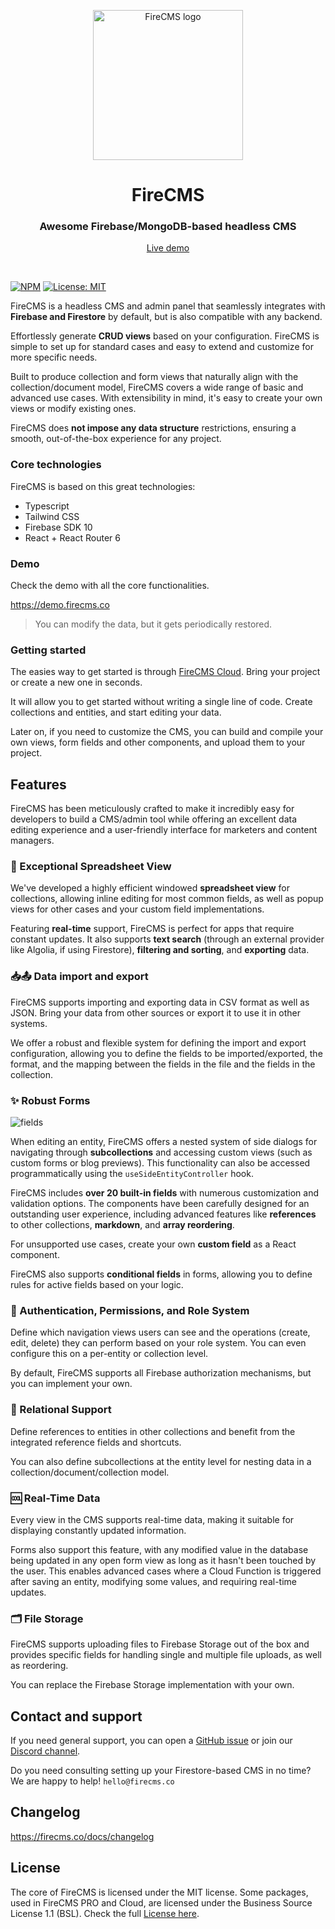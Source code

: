 <p align="center">
  <a href="https://firecms.co">
    <img src="https://firecms.co/img/logo_small.png" width="240px" alt="FireCMS logo" />
  </a>
</p>

<h1 align="center">FireCMS</h1>
<h3 align="center">Awesome Firebase/MongoDB-based headless CMS</h3>
<p align="center"><a href="https://demo.firecms.co">Live demo</a></p>

<br />

[![NPM](https://img.shields.io/npm/v/firecms.svg)](https://www.npmjs.com/package/firecms) [![License: MIT](https://img.shields.io/badge/license-MIT-purple.svg)](https://opensource.org/licenses/MIT)

FireCMS is a headless CMS and admin panel
that seamlessly integrates with **Firebase and Firestore** by default, but is
also compatible with any backend.

Effortlessly generate **CRUD views** based on your configuration. FireCMS is
simple to set up for standard cases and easy to extend and customize for more specific
needs.

Built to produce collection and form views that naturally align with the
collection/document model, FireCMS covers a wide range of basic and advanced use
cases. With extensibility in mind, it's easy to create your own views or modify
existing ones.

FireCMS does **not impose any data structure** restrictions, ensuring a smooth,
out-of-the-box experience for any project.

### Core technologies

FireCMS is based on this great technologies:

- Typescript
- Tailwind CSS
- Firebase SDK 10
- React + React Router 6

### Demo

Check the demo with all the core functionalities.

https://demo.firecms.co

> You can modify the data, but it gets periodically restored.

### Getting started

The easies way to get started is through [FireCMS Cloud](https://app.firecms.co/).
Bring your project or create a new one in seconds.

It will allow you to get started without writing a single line of code. Create collections
and entities, and start editing your data.

Later on, if you need to customize the CMS, you can build and compile your own views, form fields
and other components, and upload them to your project.

## Features

FireCMS has been meticulously crafted to make it incredibly easy for developers
to build a CMS/admin tool while offering an excellent data editing experience
and a user-friendly interface for marketers and content managers.

### 🏓 Exceptional Spreadsheet View

We've developed a highly efficient windowed **spreadsheet view** for
collections, allowing inline editing for most common fields, as well as popup
views for other cases and your custom field implementations.

Featuring **real-time** support, FireCMS is perfect for apps that require
constant updates. It also supports **text search** (through an external provider
like Algolia, if using Firestore), **filtering and sorting**, and **exporting**
data.

### 📥📤 Data import and export

FireCMS supports importing and exporting data in CSV format as well as JSON.
Bring your data from other sources or export it to use it in other systems.

We offer a robust and flexible system for defining the import and export
configuration, allowing you to define the fields to be imported/exported, the
format, and the mapping between the fields in the file and the fields in the
collection.

### ✨ Robust Forms

![fields](https://firecms.co/img/form_editing.webp)

When editing an entity, FireCMS offers a nested system of side dialogs for
navigating through **subcollections** and accessing custom views (such as custom
forms or blog previews). This functionality can also be accessed
programmatically using the `useSideEntityController` hook.

FireCMS includes **over 20 built-in fields** with numerous customization and
validation options. The components have been carefully designed for an
outstanding user experience, including advanced features like **references** to
other collections, **markdown**, and **array reordering**.

For unsupported use cases, create your own **custom field** as a React
component.

FireCMS also supports **conditional fields** in forms, allowing you to define
rules for active fields based on your logic.

### 👮 Authentication, Permissions, and Role System

Define which navigation views users can see and the operations (create, edit,
delete) they can perform based on your role system. You can even configure this
on a per-entity or collection level.

By default, FireCMS supports all Firebase authorization mechanisms, but you can
implement your own.

### 🏹 Relational Support

Define references to entities in other collections and benefit from the
integrated reference fields and shortcuts.

You can also define subcollections at the entity level for nesting data in a
collection/document/collection model.

### 🆒 Real-Time Data

Every view in the CMS supports real-time data, making it suitable for displaying
constantly updated information.

Forms also support this feature, with any modified value in the database being
updated in any open form view as long as it hasn't been touched by the user.
This enables advanced cases where a Cloud Function is triggered after saving an
entity, modifying some values, and requiring real-time updates.

### 🗂️ File Storage

FireCMS supports uploading files to Firebase Storage out of the box and provides
specific fields for handling single and multiple file uploads, as well as
reordering.

You can replace the Firebase Storage implementation with your own.

## Contact and support

If you need general support, you can open a [GitHub issue](https://github.com/firecmsco/firecms/issues) or join
our [Discord channel](https://discord.gg/fxy7xsQm3m).

Do you need consulting setting up your Firestore-based CMS in no time? We are
happy to help!
`hello@firecms.co`

## Changelog

https://firecms.co/docs/changelog

## License

The core of FireCMS is licensed under the MIT license.
Some packages, used in FireCMS PRO and Cloud, are licensed under the Business Source License 1.1 (BSL).
Check the full [License here](https://github.com/firecmsco/firecms?tab=License-1-ov-file#readme).
